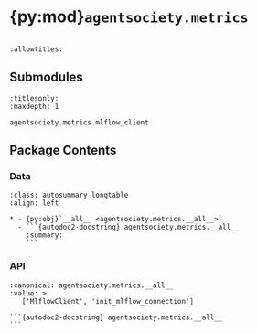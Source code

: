 # {py:mod}`agentsociety.metrics`

```{py:module} agentsociety.metrics
```

```{autodoc2-docstring} agentsociety.metrics
:allowtitles:
```

## Submodules

```{toctree}
:titlesonly:
:maxdepth: 1

agentsociety.metrics.mlflow_client
```

## Package Contents

### Data

````{list-table}
:class: autosummary longtable
:align: left

* - {py:obj}`__all__ <agentsociety.metrics.__all__>`
  - ```{autodoc2-docstring} agentsociety.metrics.__all__
    :summary:
    ```
````

### API

````{py:data} __all__
:canonical: agentsociety.metrics.__all__
:value: >
   ['MlflowClient', 'init_mlflow_connection']

```{autodoc2-docstring} agentsociety.metrics.__all__
```

````

